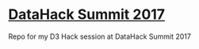 # [DataHack Summit 2017](https://www.analyticsvidhya.com/datahacksummit/)

Repo for my D3 Hack session at DataHack Summit 2017
